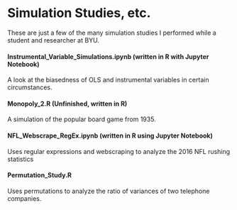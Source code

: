 # Simulation Studies, etc.
These are just a few of the many simulation studies I performed while a student and researcher at BYU.

#### Instrumental_Variable_Simulations.ipynb (written in R with Jupyter Notebook)

A look at the biasedness of OLS and instrumental variables in certain circumstances.

#### Monopoly_2.R (Unfinished, written in R)

A simulation of the popular board game from 1935.

#### NFL_Webscrape_RegEx.ipynb (written in R using Jupyter Notebook)

Uses regular expressions and webscraping to analyze the 2016 NFL rushing statistics

#### Permutation_Study.R

Uses permutations to analyze the ratio of variances of two telephone companies.
